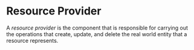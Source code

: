 # Resource Provider

A _resource provider_ is the component that is responsible for carrying out the operations that create, update, and delete the real world entity that a resource represents.
